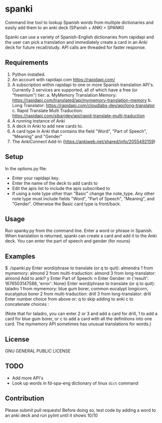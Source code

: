 # spanki

Command line tool to lookup Spanish words from multiple dictionaries and easily add them to an anki deck (SPanish + ANKI = SPANKI)

Spanki can use a variety of Spanish-English dictionaries from rapidapi and the user can pick a translation and immediately
create a card in an Anki deck for future recall/study. API calls are threaded for faster response.

## Requirements

1. Python installed.
2. An account with rapidapi.com  https://rapidapi.com/
3. A subscription within rapidapi to one or more Spanish translation API's.
   Currently 3 services are supported, all of which have a free (or "freemium") tier:
  a. MyMemory Translation Memory: https://rapidapi.com/translated/api/mymemory-translation-memory
  b. Long Translator: https://rapidapi.com/cloudlabs-dev/api/long-translator 
  c. Rapid Translate Multi Traduction: https://rapidapi.com/sibaridev/api/rapid-translate-multi-traduction
4. A running instance of Anki
5. A deck in Anki to add new cards to.
6. A card type in Anki that contains the field "Word", "Part of Speech", "Meaning" and "Gender"
7. The AnkiConnect Add-In (https://ankiweb.net/shared/info/2055492159)

## Setup

In the options.py file:
 - Enter your rapidapi key.
 - Enter the name of the deck to add cards to
 - Edit the apis list to include the apis subscribed to
 - If using a note type other than "Basic" change the note_type. Any other note type must include fields 
    "Word", "Part of Speech", "Meaning", and "Gender". Otherwise the Basic card type is front/back.

## Usage

Run spanky.py from the command line. Enter a word or phrase in Spanish. When translation is returned, spanki can create 
a card and add it to the Anki deck. You can enter the part of speech and gender (for nouns)

## Examples

$ ./spanki.py
Enter word/phrase to translate (or q to quit): almendra
1 from mymemory: almond
2 from multi-traduction: almond
3 from long-translator: almond
Add to anki? y
Enter Part of Speech: n
Enter Gender: m
{'result': 1676503147588, 'error': None}
Enter word/phrase to translate (or q to quit): taladro 
1 from mymemory: blue gum borer, common eucalypt longicorn, eucalyptus borer
2 from multi-traduction: drill
3 from long-translator: drill
Enter number choice from above or:
 q to skip adding to anki
 c to concatenate choices : 

(Note that for taladro, you can enter 2 or 3 and add a card for drill, 1 to add a card for blue gum borer, or c to add a card with all the definitions into one card. The mymemory API sometimes has unusual translations for words.)

## License

GNU GENERAL PUBLIC LICENSE

## TODO

- Add more API's
- Look up words in fd-spa-eng dictionary of linux `dict` command
	
## Contribution

Please submit pull requests! Before doing so, test code by adding a word to an anki deck and run pylint until it shows 10/10



